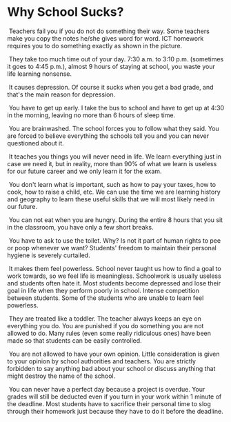 # Why School Sucks?

​		Teachers fail you if you do not do something their way. Some teachers make you copy the notes he/she gives word for word. ICT homework requires you to do something exactly as shown in the picture.

​		They take too much time out of your day. 7:30 a.m. to 3:10 p.m. (sometimes it goes to 4:45 p.m.), almost 9 hours of staying at school, you waste your life learning nonsense.

​		It causes depression. Of course it sucks when you get a bad grade, and that's the main reason for depression.

​		You have to get up early. I take the bus to school and have to get up at 4:30 in the morning, leaving no more than 6 hours of sleep time.

​		You are brainwashed. The school forces you to follow what they said. You are forced to believe everything the schools tell you and you can never questioned about it.

​		It teaches you things you will never need in life. We learn everything just in case we need it, but in reality, more than 90% of what we learn is useless for our future career and we only learn it for the exam.

​		You don't learn what is important, such as how to pay your taxes, how to cook, how to raise a child, etc. We can use the time we are learning history and geography to learn these useful skills that we will most likely need in our future.

​		You can not eat when you are hungry. During the entire 8 hours that you sit in the classroom, you have only a few short breaks.

​		You have to ask to use the toilet. Why? Is not it part of human rights to pee or poop whenever we want? Students' freedom to maintain their personal hygiene is severely curtailed.

​		It makes them feel powerless. School never taught us how to find a goal to work towards, so we feel life is meaningless. Schoolwork is usually useless and students often hate it. Most students become depressed and lose their goal in life when they perform poorly in school. Intense competition between students. Some of the students who are unable to learn feel powerless.

​		They are treated like a toddler. The teacher always keeps an eye on everything you do. You are punished if you do something you are not allowed to do. Many rules (even some really ridiculous ones) have been made so that students can be easily controlled.

​		You are not allowed to have your own opinion. Little consideration is given to your opinion by school authorities and teachers. You are strictly forbidden to say anything bad about your school or discuss anything that might destroy the name of the school.

​		You can never have a perfect day because a project is overdue. Your grades will still be deducted even if you turn in your work within 1 minute of the deadline. Most students have to sacrifice their personal time to slog through their homework just because they have to do it before the deadline.